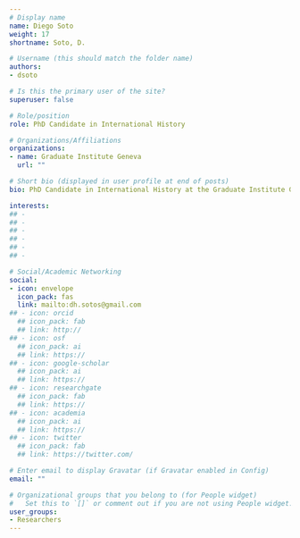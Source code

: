 ```yaml
---
# Display name
name: Diego Soto
weight: 17
shortname: Soto, D.

# Username (this should match the folder name)
authors:
- dsoto

# Is this the primary user of the site?
superuser: false

# Role/position
role: PhD Candidate in International History

# Organizations/Affiliations
organizations:
- name: Graduate Institute Geneva
  url: ""

# Short bio (displayed in user profile at end of posts)
bio: PhD Candidate in International History at the Graduate Institute Geneva, Switzerland.

interests:
## - 
## - 
## - 
## - 
## - 
## - 

# Social/Academic Networking
social:
- icon: envelope
  icon_pack: fas
  link: mailto:dh.sotos@gmail.com
## - icon: orcid
  ## icon_pack: fab
  ## link: http://
## - icon: osf
  ## icon_pack: ai
  ## link: https://
## - icon: google-scholar
  ## icon_pack: ai
  ## link: https://
## - icon: researchgate
  ## icon_pack: fab
  ## link: https://
## - icon: academia
  ## icon_pack: ai
  ## link: https://
## - icon: twitter
  ## icon_pack: fab
  ## link: https://twitter.com/

# Enter email to display Gravatar (if Gravatar enabled in Config)
email: ""

# Organizational groups that you belong to (for People widget)
#   Set this to `[]` or comment out if you are not using People widget.
user_groups:
- Researchers
---
```

